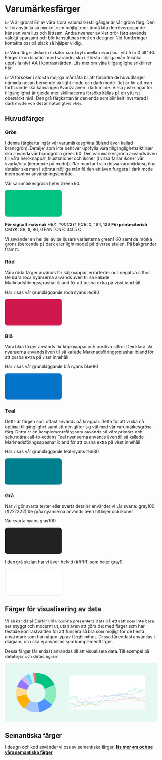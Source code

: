 # Varumärkesfärger

i> Vi är gröna! En av våra stora varumärkestillgångar är vår gröna färg. Den vill vi använda så mycket som möjligt men ändå låta den övergripande känslan vara ljus och lättsam. 
Andra nyanser av klar grön färg används väldigt sparsamt och bör konsulteras med en designer. Vid funderingar kontakta oss på slack så hjälper vi dig.

i> Våra färger delas in i skalor som bryts mellan svart och vitt från 0 till 140. 
Färger i kombination med varandra ska i största möjliga mån försöka uppfylla nivå AA i kontrastvärden. Läs mer om våra tillgänglighetsriktlinjer här.

i> Vi försöker i största möjliga mån låta bli att förändra de huvudfärger nämnda nedan beroende på light mode och dark mode.
Det är för att man fortfarande ska känna igen Avanza även i dark mode. 
Vissa justeringar för tillgänglighet är gjorda men skillnaderna försöks hållas på en ytterst obemärkt nivå. 
Den grå färgkartan är den enda som blir helt inverterad i dark mode och det är naturligtvis okej. 


## Huvudfärger
### Grön
I denna färgkarta ingår vår varumärkesgröna (ibland även kallad brandgrön). 
Detaljer som inte behöver uppfylla våra tillgänglighetsriktlinjer ska använda vår brandgröna green 60. 
Den varumärkesgröna används även till våra heroknappar, Illustrationer och ikoner (i vissa fall är ikoner vår svarta/vita (beroende på mode)).
När man tar fram dessa varumärkesgröna detaljer ska man i största möjliga mån få den att även fungera i dark mode inom samma användningsområde. 

Vår varumärkesgröna heter Green 60.

![image of green60](/docs/_media/colors/color_green60.png)

**För digitalt material:**
HEX: #00C281
RGB: 0, 194, 129
**För printmaterial:**
CMYK: 88, 0, 86, 0
PANTONE: 3405 C

Vi använder en hel del av de ljusare varianterna green1-20 samt de mörka gröna (beroende på dark eller light mode) på diverse ställen. På bakgrunder främst. 



### Röd
Våra röda färger används för säljknappar, errortexter och negativa siffror. 
De klara röda nyanserna används även till så kallade Marknadsföringssplashar ibland för att pusha extra på visst innehåll.

Här visas vår grundläggande röda nyans red80

![image of red70](/docs/_media/colors/color_red80.png)

### Blå
Våra blåa färger används för köpknappar och positiva siffror 
Den klara blå nyanserna används även till så kallade Marknadsföringssplashar ibland för att pusha extra på visst innehåll

Här visas vår grundläggande blå nyans blue80

![image of blue70](/docs/_media/colors/color_blue80.png)


### Teal
Detta är färgen som oftast används på knappar. Detta för att vi ska nå optimal tillgänglighet samt att den gifter sig väl med vår varumärkesgröna färg. 
Detta är en komplementsfärg som används på våra primära och sekundära call-to-actions 
Teal nyanserna används även till så kallade Marknadsföringssplashar ibland för att pusha extra på visst innehåll

Här visas vår grundläggande teal-nyans teal80

![image of teal80](/docs/_media/colors/color_teal80.png)


### Grå
När vi gör svarta texter eller svarta detaljer använder vi vår svarta: gray100 (#222222) 
De gråa nyanserna används även till linjer och ikoner. 

Vår svarta nyans gray100

![image of gray100](/docs/_media/colors/color_gray100.png)

I den grå skalan har vi även helvitt (#ffffff) som heter gray0

![image of gray0 white](/docs/_media/colors/color_gray0_white.png)




## Färger för visualisering av data
Vi älskar data! Därför vill vi kunna presentera data på ett sätt som inte bara ser snyggt 
och modernt ut, utan även att göra det med färger som har testade kontrastvärden för att 
fungera så bra som möjligt för de flesta användare som har någon typ av färgblindhet.
Dessa får endast användas i diagram, och ska ej användas som komplementfärger.

Dessa färger får endast användas till att visualisera data.
Till exempel på datalinjer och datadiagram. 

![image of an example of a data visualisation](/docs/_media/colors/colors_data.png)





## Semantiska färger

I design och kod använder vi oss av semantiska färger, [**läs mer om och se våra semantiska färger**](../graphics/semantic-colors)
